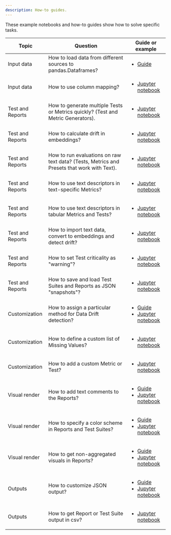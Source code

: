 ```yaml
---
description: How-to guides.
---
```


These example notebooks and how-to guides show how to solve specific tasks. 

Topic | Question| Guide or example 
| --- | --- | --- 
Input data | How to load data from different sources to pandas.Dataframes? | <ul><li>[Guide](../input-data/load-data-to-pandas.md)</li></ul> 
Input data | How to use column mapping? | <ul><li>[Jupyter notebook](https://github.com/evidentlyai/evidently/blob/main/examples/how_to_questions/how_to_use_column_mapping.ipynb)</li></ul> 
Test and Reports | How to generate multiple Tests or Metrics quickly? (Test and Metric Generators). | <ul><li>[Jupyter notebook](https://github.com/evidentlyai/evidently/blob/main/examples/how_to_questions/how_to_apply_tests_and_metrics_generators.ipynb)</li></ul>
Test and Reports | How to calculate drift in embeddings? | <ul><li>[Jupyter notebook](https://github.com/elenasamuylova/evidently/blob/main/examples/how_to_questions/how_to_calculate_embeddings_drift.ipynb)</li></ul>
Test and Reports | How to run evaluations on raw text data? (Tests, Metrics and Presets that work with Text).| <ul><li>[Jupyter notebook](https://github.com/evidentlyai/evidently/blob/main/examples/how_to_questions/how_to_run_calculations_over_text_data.ipynb)</li></ul> 
Test and Reports | How to use text descriptors in text-specific Metrics? | <ul><li>[Jupyter notebook](https://github.com/evidentlyai/evidently/blob/main/examples/how_to_questions/how_to_use_text_descriptors_in_text_specific_metrics.ipynb)</li></ul>  
Test and Reports | How to use text descriptors in tabular Metrics and Tests?|<ul><li>[Jupyter notebook](https://github.com/evidentlyai/evidently/blob/main/examples/how_to_questions/how_to_apply_table_metrics_and_tests_to_text_descriptors.ipynb)</li></ul>
Test and Reports | How to import text data, convert to embeddings and detect drift?|<ul><li>[Jupyter notebook](https://github.com/evidentlyai/evidently/blob/main/examples/how_to_questions/how_to_run_drift_report_for_text_data.ipynb)</li></ul>
Test and Reports | How to set Test criticality as "warning"?|<ul><li>[Jupyter notebook](https://github.com/evidentlyai/evidently/blob/main/examples/how_to_questions/how_to_specify_test_criticality.ipynb)</li></ul>
Test and Reports | How to save and load Test Suites and Reports as JSON "snapshots"?|<ul><li>[Jupyter notebook](https://github.com/evidentlyai/evidently/blob/main/examples/how_to_questions/how_to_use_snapshots.ipynb)</li></ul>
Customization | How to assign a particular method for Data Drift detection?|<ul><li>[Guide](../customization/options-for-statistical-tests.md)</li><li> [Jupyter notebook](https://github.com/evidentlyai/evidently/blob/main/examples/how_to_questions/how_to_specify_stattest_for_a_testsuite.ipynb)</li></ul> 
Customization | How to define a custom list of Missing Values?|<ul><li>[Jupyter notebook](https://github.com/evidentlyai/evidently/blob/main/examples/how_to_questions/how_to_run_tests_with_different_missing_values.ipynb)</li></ul> 
Customization | How to add a custom Metric or Test? | <ul><li>[Jupyter notebook](https://github.com/evidentlyai/evidently/blob/main/examples/how_to_questions/how_to_make_custom_metric_and_test.ipynb)</li></ul> 
Visual render| How to add text comments to the Reports? | <ul><li>[Guide](../customization/text-comments.md)</li><li> [Jupyter notebook](https://github.com/evidentlyai/evidently/blob/main/examples/how_to_questions/how_to_add_a_text_comment_to_the_report.ipynb)</li></ul> 
Visual render| How to specify a color scheme in Reports and Test Suites? |<ul><li>[Guide](../customization/options-for-color-schema.md)</li><li> [Jupyter notebook](https://github.com/evidentlyai/evidently/blob/main/examples/how_to_questions/how_to_customize_color_schema.ipynb)</li></ul> 
Visual render| How to get non-aggregated visuals in Reports? | <ul><li>[Guide](../customization/report-data-aggregation.md)</li><li> [Jupyter notebook](https://github.com/evidentlyai/evidently/blob/main/examples/how_to_questions/how_to_use_aggregated_data_option.ipynb)</li></ul> 
Outputs | How to customize JSON output?|<ul><li>[Guide](../customization/json-dict-output.md)</li><li>[Jupyter notebook](https://github.com/evidentlyai/evidently/blob/main/examples/how_to_questions/how_to_customize_json_output.ipynb)</li></ul> 
Outputs | How to get Report or Test Suite output in csv? | <ul><li>[Jupyter notebook](https://github.com/evidentlyai/evidently/blob/main/examples/how_to_questions/how_to_get_report_results_in_csv.ipynb )</li></ul> 

